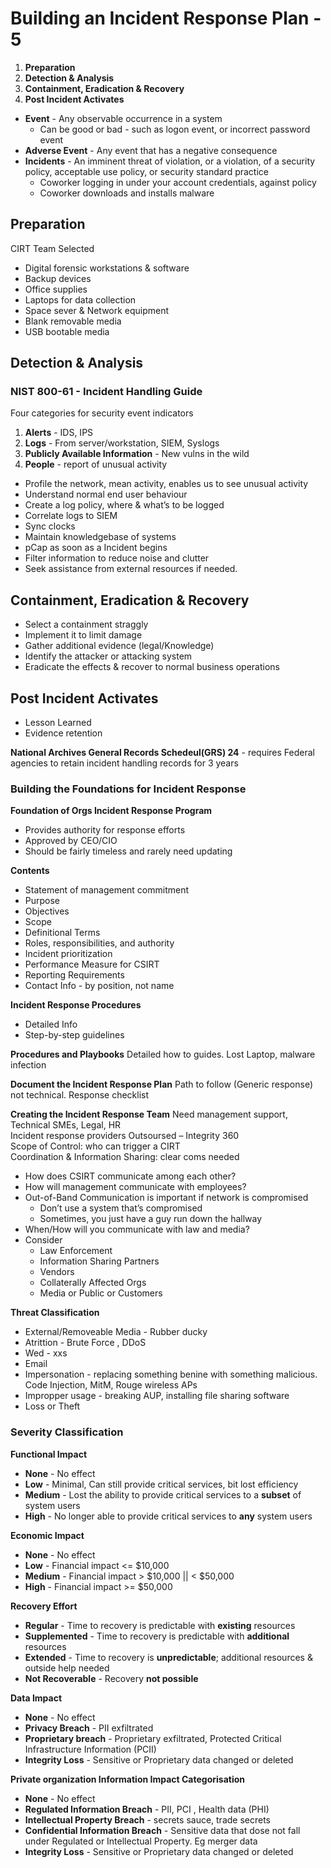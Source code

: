 # Building an Incident Response Plan - 5

1.	**Preparation**
2.	**Detection & Analysis**
3.	**Containment, Eradication & Recovery**
4.	**Post Incident Activates**

- **Event** - Any observable occurrence in a system
  - Can be good or bad - such as logon event, or incorrect password event
- **Adverse Event** - Any event that has a negative consequence
- **Incidents** - An imminent threat of violation, or a violation, of a security policy, acceptable use policy, or security standard practice
  - Coworker logging in under your account credentials, against policy
  - Coworker downloads and installs malware

## Preparation

CIRT Team Selected  

- Digital forensic workstations & software
- Backup devices
- Office supplies
- Laptops for data collection
- Space sever & Network equipment
- Blank removable media
- USB bootable media

## Detection & Analysis 

### NIST 800-61 - Incident Handling Guide
Four categories for security event indicators 
  1.	**Alerts** - IDS, IPS
  2.	**Logs** - From server/workstation, SIEM, Syslogs
  3.	**Publicly Available Information** - New vulns in the wild
  4.	**People** - report of unusual activity 

- Profile the network, mean activity, enables us to see unusual activity
- Understand normal end user behaviour
- Create a log policy, where & what’s to be logged
- Correlate logs to SIEM
- Sync clocks
- Maintain knowledgebase of systems
- pCap as soon as a Incident begins
- Filter information to reduce noise and clutter
- Seek assistance from external resources if needed.

## Containment, Eradication & Recovery
- Select a containment straggly
- Implement it to limit damage
- Gather additional evidence (legal/Knowledge)
- Identify the attacker or attacking system
- Eradicate the effects & recover to normal business operations

## Post Incident Activates 
- Lesson Learned
- Evidence retention 

**National Archives General Records Schedeul(GRS) 24** - requires Federal agencies to retain incident handling records for 3 years

### Building the Foundations for Incident Response

**Foundation of Orgs Incident Response Program**  

  -	Provides authority for response efforts
  -	Approved by CEO/CIO
  -	Should be fairly timeless and rarely need updating
  
**Contents**  

  -	Statement of management commitment
  -	Purpose
  -	Objectives
  -	Scope
  -	Definitional Terms
  -	Roles, responsibilities, and authority
  -	Incident prioritization
  -	Performance Measure for CSIRT
  -	Reporting Requirements
  -	Contact Info - by position, not name
  
**Incident Response Procedures**  

  -	Detailed Info
  -	Step-by-step guidelines 

**Procedures and Playbooks** Detailed how to guides. Lost Laptop, malware infection  

**Document the Incident Response Plan** Path to follow (Generic response) not technical. Response checklist 

**Creating the Incident Response Team** 
Need management support, Technical SMEs, Legal, HR  
Incident response providers Outsoursed – Integrity 360  
Scope of Control: who can trigger a CIRT  
Coordination & Information Sharing: clear coms needed  

- How does CSIRT communicate among each other?
-	How will management communicate with employees?
-	Out-of-Band Communication is important if network is compromised  
    -	Don’t use a system that’s compromised
    -	Sometimes, you just have a guy run down the hallway
-	When/How will you communicate with law and media?
-	Consider  
    -	Law Enforcement
    -	Information Sharing Partners
    -	Vendors
    -	Collaterally Affected Orgs
    -	Media or Public or Customers
    
**Threat Classification**  

- External/Removeable Media - Rubber ducky
- Atrittion - Brute Force , DDoS
- Wed - xxs
- Email
- Impersonation - replacing something benine with something malicious. Code Injection, MitM, Rouge wireless APs
- Impropper usage - breaking AUP, installing file sharing software
- Loss or Theft

### Severity Classification

**Functional Impact**
- **None** - No effect
- **Low** - Minimal, Can still provide critical services, bit lost efficiency
- **Medium** - Lost the ability to provide critical services to a **subset** of system users
- **High** - No longer able to provide critical services to **any** system users

**Economic Impact**
- **None** - No effect
- **Low** - Financial impact <= $10,000
- **Medium** - Financial impact > $10,000 || < $50,000
- **High** - Financial impact >= $50,000

**Recovery Effort**
- **Regular** - Time to recovery is predictable with **existing** resources
- **Supplemented** - Time to recovery is predictable with **additional** resources
- **Extended** - Time to recovery is **unpredictable**; additional resources & outside help needed
- **Not Recoverable** - Recovery **not possible**

**Data Impact**
- **None** - No effect
- **Privacy Breach** - PII exfiltrated 
- **Proprietary breach** - Proprietary exfiltrated, Protected Critical Infrastructure Information (PCII)
- **Integrity Loss** - Sensitive or Proprietary data changed or deleted

**Private organization Information Impact Categorisation**
- **None** - No effect
- **Regulated Information Breach** - PII, PCI , Health data (PHI)
- **Intellectual Property Breach** - secrets sauce, trade secrets
- **Confidential Information Breach** - Sensitive data that dose not fall under Regulated or Intellectual Property. Eg merger data
- **Integrity Loss** - Sensitive or Proprietary data changed or deleted
